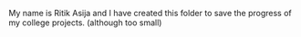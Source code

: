 My name is Ritik Asija and I have created this folder to save the progress of my college projects. (although too small)
